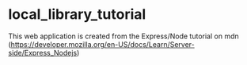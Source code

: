 # local_library_tutorial
This web application is created from the Express/Node tutorial on mdn (https://developer.mozilla.org/en-US/docs/Learn/Server-side/Express_Nodejs)
